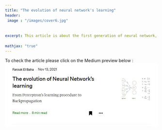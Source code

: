 ```yaml
---
title: "The evolution of neural network's learning"
header:
 image : "/images/cover6.jpg"

  
excerpt: This article is about the first generation of neural network, how it used to learn and what made advanced AI possible

mathjax: "true"
---
```

To check the article please click on the Medium preview below :  
<a href="https://medium.com/@alfarouk.elbaha/the-evolution-of-neural-networks-learning-from-perceptron-s-learning-procedure-to-c0955a0d38fc" class="image fit"><img src="/images/perceptron/med.JPG" alt=""></a>
